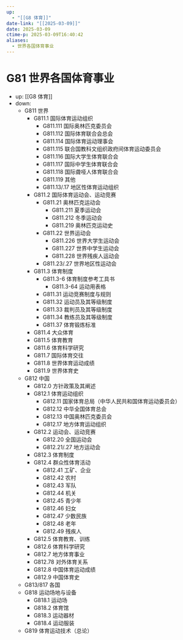 ```yaml
---
up:
  - "[[G8 体育]]"
date-link: "[[2025-03-09]]"
date: 2025-03-09
ctime-p: 2025-03-09T16:40:42
aliases:
  - 世界各国体育事业
---
```


# G81 世界各国体育事业

- up: [[G8 体育]]
- down:	
	- G811 世界
		- G811.1 国际体育运动组织
			- G811.111 国际奥林匹克委员会
			- G811.112 国际体育联合会总会
			- G811.114 国际体育运动理事会
			- G811.115 联合国教科文组织政府间体育运动委员会
			- G811.116 国际大学生体育联合会
			- G811.117 国际中学生体育联合会
			- G811.118 国际聋哑人体育联合会
			- G811.119 其他
			- G811.13/.17 地区性体育运动组织
		- G811.2 国际体育运动会、运动竞赛
			- G811.21 奥林匹克运动会
				- G811.211 夏季运动会
				- G811.212 冬季运动会
				- G811.219 奥林匹克运动史
			- G811.22 世界运动会
				- G811.226 世界大学生运动会
				- G811.227 世界中学生运动会
				- G811.228 世界残疾人运动会
			- G811.23/.27 世界地区性运动会
		- G811.3 体育制度
			- G811.3-6 体育制度参考工具书
				- G811.3-64 运动用表格
			- G811.31 运动竞赛制度与规则
			- G811.32 运动员及其等级制度
			- G811.33 裁判员及其等级制度
			- G811.34 教练员及其等级制度
			- G811.37 体育锻炼标准
		- G811.4 大众体育
		- G811.5 体育教育
		- G811.6 体育科学研究
		- G811.7 国际体育交往
		- G811.8 世界体育运动成绩
		- G811.9 世界体育史
	- G812 中国
		- G812.0 方针政策及其阐述
		- G812.1 体育运动组织
			- G812.11 国家体育总局（中华人民共和国体育运动委员会）
			- G812.12 中华全国体育总会
			- G812.13 中国奥林匹克委员会
			- G812.17 地方体育运动组织
		- G812.2 运动会、运动竞赛
			- G812.20 全国运动会
			- G812.21/.27 地方运动会
		- G812.3 体育制度
		- G812.4 群众性体育活动
			- G812.41 工矿、企业
			- G812.42 农村
			- G812.43 军队
			- G812.44 机关
			- G812.45 青少年
			- G812.46 妇女
			- G812.47 少数民族
			- G812.48 老年
			- G812.49 残疾人
		- G812.5 体育教育、训练
		- G812.6 体育科学研究
		- G812.7 地方体育事业
		- G812.78 对外体育关系
		- G812.8 中国体育运动成绩
		- G812.9 中国体育史
	- G813/817 各国
	- G818 运动场地与设备
		- G818.1 运动场
		- G818.2 体育馆
		- G818.3 运动器材
		- G818.4 运动服装
	- G819 体育运动技术（总论）
	
